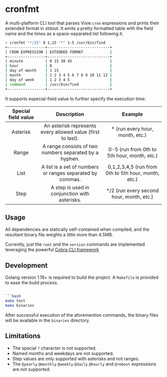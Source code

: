 # cronfmt

A multi-platform CLI tool that parses Vixie `cron` expressions and prints their extended format in stdout. It emits a pretty formatted table with the field name and the times as a space-separated list following it.

```bash
> cronfmt "*/15" 0 1,15 "*" 1-5 /usr/bin/find
+-----------------+----------------------------+
| CRON EXPRESSION | EXTENDED FORMAT            |
+-----------------+----------------------------+
| minute          | 0 15 30 45                 |
| hour            | 0                          |
| day of month    | 1 15                       |
| month           | 1 2 3 4 5 6 7 8 9 10 11 12 |
| day of week     | 1 2 3 4 5                  |
| command         | /usr/bin/find              |
+-----------------+----------------------------+
```

It supports especial-field value to further specify the execution time:

| Special field value |                         Description                         |                       Example                       |
|:-------------------:|:-----------------------------------------------------------:|:---------------------------------------------------:|
| Asterisk            | An asterisk represents every allowed value (first to last). | * (run every hour, month, etc.)                     |
| Range               | A range consists of two numbers separated by a hyphen.      | 0-5 (run from 0th to 5th hour, month, etc.)         |
| List                | A list is a set of numbers or ranges separated by commas.   | 0,1,2,3,4,5 (run from 0th to 5th hour, month, etc.) |
| Step                | A step is used in conjunction with asterisks.     | */2 (run every second hour, month, etc.)            |

## Usage

All dependencies are statically self-contained when compiled, and the resultant binary file weights a little more than 4.5MB.

Currently, just the `root` and the `version` commands are implemented leveraging the powerful [Cobra CLI framework](https://github.com/spf13/cobra)

## Development

Golang version 1.19+ is required to build the project. A `Makefile` is provided to ease the build process.

```bash

```bash
make test
make binaries
```

After successful execution of the aforemention commands, the binary files will be available in the `binaries` directory.

## Limitations

- The special `?` character is not supported.
- Named months and weekdays are not supported.
- Step values are only supported with asterisks and not ranges.
- The `@yearly` `@monthly` `@weekly` `@daily` `@hourly` and `@reboot` expressions are not supported.
